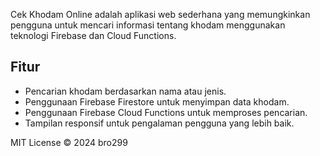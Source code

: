 
Cek Khodam Online adalah aplikasi web sederhana yang memungkinkan pengguna untuk mencari informasi tentang khodam menggunakan teknologi Firebase dan Cloud Functions.

## Fitur

- Pencarian khodam berdasarkan nama atau jenis.
- Penggunaan Firebase Firestore untuk menyimpan data khodam.
- Penggunaan Firebase Cloud Functions untuk memproses pencarian.
- Tampilan responsif untuk pengalaman pengguna yang lebih baik.

MIT License © 2024 bro299